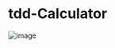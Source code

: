 # tdd-Calculator
![image](https://github.com/user-attachments/assets/2c3647e2-b896-4d5b-b61c-ae4360ace820)
